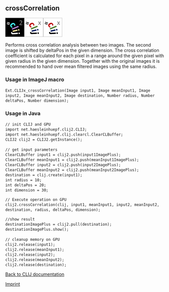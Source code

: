 ## crossCorrelation
![Image](images/mini_clij2_logo.png)![Image](images/mini_clijx_logo.png)![Image](images/mini_clijx_logo.png)

Performs cross correlation analysis between two images. The second image is shifted by deltaPos in the given dimension. The cross correlation coefficient is calculated for each pixel in a range around the given pixel with given radius in the given dimension. Together with the original images it is recommended to hand over mean filtered images using the same radius.  

### Usage in ImageJ macro
```
Ext.CLIJx_crossCorrelation(Image input1, Image meanInput1, Image input2, Image meanInput2, Image destination, Number radius, Number deltaPos, Number dimension);
```


### Usage in Java
```
// init CLIJ and GPU
import net.haesleinhuepf.clij2.CLIJ;
import net.haesleinhuepf.clij.clearcl.ClearCLBuffer;
CLIJ2 clij2 = CLIJ2.getInstance();

// get input parameters
ClearCLBuffer input1 = clij2.push(input1ImagePlus);
ClearCLBuffer meanInput1 = clij2.push(meanInput1ImagePlus);
ClearCLBuffer input2 = clij2.push(input2ImagePlus);
ClearCLBuffer meanInput2 = clij2.push(meanInput2ImagePlus);
destination = clij.create(input1);
int radius = 10;
int deltaPos = 20;
int dimension = 30;
```

```
// Execute operation on GPU
clij2.crossCorrelation(clij, input1, meanInput1, input2, meanInput2, destination, radius, deltaPos, dimension);
```

```
//show result
destinationImagePlus = clij2.pull(destination);
destinationImagePlus.show();

// cleanup memory on GPU
clij2.release(input1);
clij2.release(meanInput1);
clij2.release(input2);
clij2.release(meanInput2);
clij2.release(destination);
```


[Back to CLIJ documentation](https://clij.github.io/)

[Imprint](https://clij.github.io/imprint)
